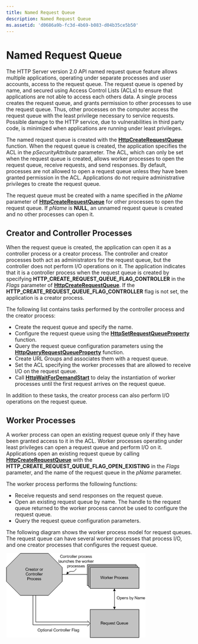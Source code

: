 ```yaml
---
title: Named Request Queue
description: Named Request Queue
ms.assetid: 'd0686a9b-fc3d-4b69-b083-d04b35ce5b50'
---
```


# Named Request Queue

The HTTP Server version 2.0 API named request queue feature allows multiple applications, operating under separate processes and user accounts, access to the request queue. The request queue is opened by name, and secured using Access Control Lists (ACLs) to ensure that applications are not able to access each others data. A single process creates the request queue, and grants permission to other processes to use the request queue. Thus, other processes on the computer access the request queue with the least privilege necessary to service requests. Possible damage to the HTTP service, due to vulnerabilities in third party code, is minimized when applications are running under least privileges.

The named request queue is created with the [**HttpCreateRequestQueue**](httpcreaterequestqueue.md) function. When the request queue is created, the application specifies the ACL in the *pSecurityAttribute* parameter. The ACL, which can only be set when the request queue is created, allows worker processes to open the request queue, receive requests, and send responses. By default, processes are not allowed to open a request queue unless they have been granted permission in the ACL. Applications do not require administrative privileges to create the request queue.

The request queue must be created with a name specified in the *pName* parameter of [**HttpCreateRequestQueue**](httpcreaterequestqueue.md) for other processes to open the request queue. If *pName* is **NULL**, an unnamed request queue is created and no other processes can open it.

## Creator and Controller Processes

When the request queue is created, the application can open it as a controller process or a creator process. The controller and creator processes both act as administrators for the request queue, but the controller does not perform I/O operations on it. The application indicates that it is a controller process when the request queue is created by specifying **HTTP\_CREATE\_REQUEST\_QUEUE\_FLAG\_CONTROLLER** in the *Flags* parameter of [**HttpCreateRequestQueue**](httpcreaterequestqueue.md). If the **HTTP\_CREATE\_REQUEST\_QUEUE\_FLAG\_CONTROLLER** flag is not set, the application is a creator process.

The following list contains tasks performed by the controller process and the creator process:

-   Create the request queue and specify the name.
-   Configure the request queue using the [**HttpSetRequestQueueProperty**](httpsetrequestqueueproperty.md) function.
-   Query the request queue configuration parameters using the [**HttpQueryRequestQueueProperty**](httpqueryrequestqueueproperty.md) function.
-   Create URL Groups and associates them with a request queue.
-   Set the ACL specifying the worker processes that are allowed to receive I/O on the request queue.
-   Call [**HttpWaitForDemandStart**](httpwaitfordemandstart.md) to delay the instantiation of worker processes until the first request arrives on the request queue.

In addition to these tasks, the creator process can also perform I/O operations on the request queue.

## Worker Processes

A worker process can open an existing request queue only if they have been granted access to it in the ACL. Worker processes operating under least privileges can open a request queue and perform I/O on it. Applications open an existing request queue by calling [**HttpCreateRequestQueue**](httpcreaterequestqueue.md) with the **HTTP\_CREATE\_REQUEST\_QUEUE\_FLAG\_OPEN\_EXISTING** in the *Flags* parameter, and the name of the request queue in the *pName* parameter.

The worker process performs the following functions:

-   Receive requests and send responses on the request queue.
-   Open an existing request queue by name. The handle to the request queue returned to the worker process cannot be used to configure the request queue.
-   Query the request queue configuration parameters.

The following diagram shows the worker process model for request queues. The request queue can have several worker processes that process I/O, and one creator processes that configures the request queue.

![worker process model for request queues](images/namedrequestqueue.png)

 

 




